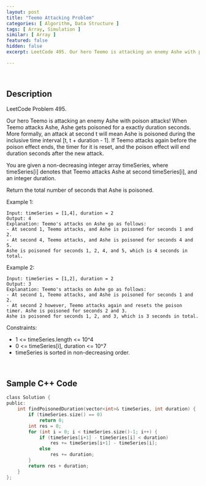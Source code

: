 ```yaml
---
layout: post
title: "Teemo Attacking Problem"
categories: [ Algorithm, Data Structure ]
tags: [ Array, Simulation ]
similar: [ Array ]
featured: false
hidden: false
excerpt: LeetCode 495. Our hero Teemo is attacking an enemy Ashe with poison attacks! When Teemo attacks Ashe, Ashe gets poisoned for a exactly duration seconds. More formally, an attack at second t will mean Ashe is poisoned during the inclusive time interval [t, t + duration - 1]. If Teemo attacks again before the poison effect ends, the timer for it is reset, and the poison effect will end duration seconds after the new attack.

---
```


<br />

## Description

LeetCode Problem 495.

Our hero Teemo is attacking an enemy Ashe with poison attacks! When Teemo attacks Ashe, Ashe gets poisoned for a exactly duration seconds. More formally, an attack at second t will mean Ashe is poisoned during the inclusive time interval [t, t + duration - 1]. If Teemo attacks again before the poison effect ends, the timer for it is reset, and the poison effect will end duration seconds after the new attack.

You are given a non-decreasing integer array timeSeries, where timeSeries[i] denotes that Teemo attacks Ashe at second timeSeries[i], and an integer duration.

Return the total number of seconds that Ashe is poisoned.

Example 1:
```
Input: timeSeries = [1,4], duration = 2
Output: 4
Explanation: Teemo's attacks on Ashe go as follows:
- At second 1, Teemo attacks, and Ashe is poisoned for seconds 1 and 2.
- At second 4, Teemo attacks, and Ashe is poisoned for seconds 4 and 5.
Ashe is poisoned for seconds 1, 2, 4, and 5, which is 4 seconds in total.
```

Example 2:
```
Input: timeSeries = [1,2], duration = 2
Output: 3
Explanation: Teemo's attacks on Ashe go as follows:
- At second 1, Teemo attacks, and Ashe is poisoned for seconds 1 and 2.
- At second 2 however, Teemo attacks again and resets the poison timer. Ashe is poisoned for seconds 2 and 3.
Ashe is poisoned for seconds 1, 2, and 3, which is 3 seconds in total.
```

Constraints:
* 1 <= timeSeries.length <= 10^4
* 0 <= timeSeries[i], duration <= 10^7
* timeSeries is sorted in non-decreasing order.

<br />

## Sample C++ Code


```c
class Solution {
public:
    int findPoisonedDuration(vector<int>& timeSeries, int duration) {
        if (timeSeries.size() == 0)
            return 0;
        int res = 0;
        for (int i = 0; i < timeSeries.size()-1; i++) {
            if (timeSeries[i+1] - timeSeries[i] < duration)
                res += timeSeries[i+1] - timeSeries[i];
            else
                res += duration;
        }
        return res + duration;
    }
};
```


